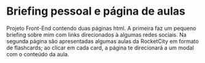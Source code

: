 # Briefing pessoal e página de aulas

Projeto Front-End contendo duas páginas html. A primeira faz um pequeno briefing sobre mim com links direcionados à algumas redes sociais. 
Na segunda página são apresentadas algumas aulas da RocketCity em formato de flashcards; ao clicar em cada card, a página te direcionará 
a um modal com o conteúdo da aula.
